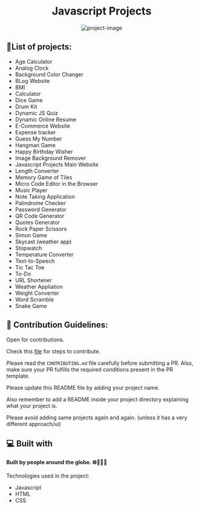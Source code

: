 <h1 align="center" id="title">Javascript Projects</h1>

<p align="center"><img src="https://socialify.git.ci/shrey141102/Javascript-projects/image?description=1&amp;descriptionEditable=A%20collection%20of%20many%20javascript%20projects.%20%0AFeel%20free%20to_%20contribute%2C%20add%20projects%20or%20make%20changes%20to%20it.&amp;font=Source%20Code%20Pro&amp;language=1&amp;name=1&amp;owner=1&amp;pattern=Floating%20Cogs&amp;theme=Auto" alt="project-image"></p>

<h2>🤩List of projects:</h2>

- Age Calculator
- Analog Clock
- Background Color Changer
- BLog Website
- BMI
- Calculator
- Dice Game
- Drum Kit
- Dynamic JS Quiz
- Dynamic Online Resume
- E-Commerce Website
- Expense tracker
- Guess My Number
- Hangman Game
- Happy Birthday Wisher
- Image Background Remover
- Javascript Projects Main Website
- Length Converter
- Memory Game of Tiles
- Micro Code Editor in the Browser
- Music Player
- Note Taking Application
- Palindrome Checker
- Password Generator
- QR Code Generator
- Quotes Generator
- Rock Paper Scissors
- Simon Game
- Skycast (weather app)
- Stopwatch
- Temperature Converter
- Text-to-Speech
- Tic Tac Toe
- To-Do
- URL Shortener
- Weather Appliation
- Weight Converter
- Word Scramble
- Snake Game

<h2>🍰 Contribution Guidelines:</h2>

Open for contributions.

Check this [file](https://github.com/shrey141102/Javascript-projects/blob/main/CONTRIBUTING.md) for steps to contribute.

Please read the `CONTRIBUTING.md` file carefully before submitting a PR.
Also, make sure your PR fulfills the required conditions present in the PR template.

Please update this README file by adding your project name.

Also remember to add a README inside your project directory explaining what your project is.

Please avoid adding same projects again and again. (unless it has a very different approach/ui)

<h2>💻 Built with</h2>

<h4>Built by people around the globe. 🌐🧑‍🤝‍🧑</h4>

Technologies used in the project:

- Javascript
- HTML
- CSS
